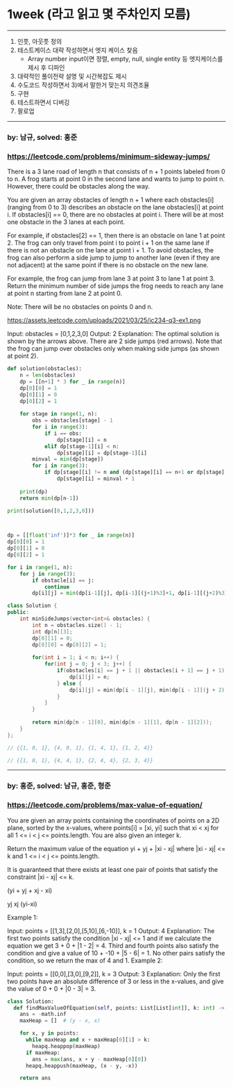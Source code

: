 # 1week (라고 읽고 몇 주차인지 모름)

***
1. 인풋, 아웃풋 정의
2. 테스트케이스 대략 작성하면서 엣지 케이스 찾음
    - Array number input이면 정렬, empty, null, single entity 등 엣지케이스를 제시 후 디파인
3. 대략적인 풀이전략 설명 및 시간복잡도 제시
4. 수도코드 작성하면서 3)에서 말한거 맞는지 의견조율
5. 구현
6. 테스트하면서 디버깅
7. 팔로업
***

### by: 남규, solved: 홍준
### https://leetcode.com/problems/minimum-sideway-jumps/
There is a 3 lane road of length n that consists of n + 1 points labeled from 0 to n. A frog starts at point 0 in the second lane and wants to jump to point n. However, there could be obstacles along the way.

You are given an array obstacles of length n + 1 where each obstacles[i] (ranging from 0 to 3) describes an obstacle on the lane obstacles[i] at point i. If obstacles[i] == 0, there are no obstacles at point i. There will be at most one obstacle in the 3 lanes at each point.

For example, if obstacles[2] == 1, then there is an obstacle on lane 1 at point 2.
The frog can only travel from point i to point i + 1 on the same lane if there is not an obstacle on the lane at point i + 1. To avoid obstacles, the frog can also perform a side jump to jump to another lane (even if they are not adjacent) at the same point if there is no obstacle on the new lane.

For example, the frog can jump from lane 3 at point 3 to lane 1 at point 3.
Return the minimum number of side jumps the frog needs to reach any lane at point n starting from lane 2 at point 0.

Note: There will be no obstacles on points 0 and n.

https://assets.leetcode.com/uploads/2021/03/25/ic234-q3-ex1.png

Input: obstacles = [0,1,2,3,0]
Output: 2 
Explanation: The optimal solution is shown by the arrows above. There are 2 side jumps (red arrows).
Note that the frog can jump over obstacles only when making side jumps (as shown at point 2).


```python
def solution(obstacles):
    n = len(obstacles)
    dp = [[n+1] * 3 for _ in range(n)]
    dp[0][0] = 1
    dp[0][1] = 0
    dp[0][2] = 1
    
    for stage in range(1, n):
        obs = obstacles[stage] - 1
        for i in range(3):
            if i == obs:
                dp[stage][i] = n
            elif dp[stage-1][i] < n:
                dp[stage][i] = dp[stage-1][i]
        minval = min(dp[stage])
        for i in range(3):
            if dp[stage][i] != n and (dp[stage][i] == n+1 or dp[stage][i] - minval > 1):
                dp[stage][i] = minval + 1
                
    print(dp)
    return min(dp[n-1])

print(solution([0,1,2,3,0]))



dp = [[float('inf')]*3 for _ in range(n)]
dp[0][0] = 1
dp[0][1] = 0
dp[0][2] = 1

for i in range(1, n):
    for j in range(3):
        if obstacle[i] == j:
            continue
        dp[i][j] = min(dp[i-1][j], dp[i-1][(j+1)%3]+1, dp[i-1][(j+2)%3]+1)
```

```c++
class Solution {
public:
    int minSideJumps(vector<int>& obstacles) {
        int n = obstacles.size() - 1;
        int dp[n][3];
        dp[0][1] = 0;
        dp[0][0] = dp[0][2] = 1;
        
        for(int i = 1; i < n; i++) {
            for(int j = 0; j < 3; j++) {
                if(obstacles[i] == j + 1 || obstacles[i + 1] == j + 1) {
                    dp[i][j] = n;
                } else {
                    dp[i][j] = min(dp[i - 1][j], min(dp[i - 1][(j + 2) % 3], dp[i - 1][(j + 1) % 3]) + 1);
                }
            }
        }
        
        return min(dp[n - 1][0], min(dp[n - 1][1], dp[n - 1][2]));
    }
};

// {{1, 0, 1}, {4, 0, 1}, {1, 4, 1}, {1, 2, 4}}

// {{1, 0, 1}, {4, 4, 1}, {2, 4, 4}, {2, 3, 4}}
```
***


### by: 홍준, solved: 남규, 홍준, 형준
### https://leetcode.com/problems/max-value-of-equation/

You are given an array points containing the coordinates of points on a 2D plane, sorted by the x-values, where points[i] = [xi, yi] such that xi < xj for all 1 <= i < j <= points.length. You are also given an integer k.

Return the maximum value of the equation yi + yj + |xi - xj| where |xi - xj| <= k and 1 <= i < j <= points.length.

It is guaranteed that there exists at least one pair of points that satisfy the constraint |xi - xj| <= k.

(yi + yj + xj - xi)

yj xj (yi-xi)



Example 1:

Input: points = [[1,3],[2,0],[5,10],[6,-10]], k = 1
Output: 4
Explanation: The first two points satisfy the condition |xi - xj| <= 1 and if we calculate the equation we get 3 + 0 + |1 - 2| = 4. Third and fourth points also satisfy the condition and give a value of 10 + -10 + |5 - 6| = 1.
No other pairs satisfy the condition, so we return the max of 4 and 1.
Example 2:

Input: points = [[0,0],[3,0],[9,2]], k = 3
Output: 3
Explanation: Only the first two points have an absolute difference of 3 or less in the x-values, and give the value of 0 + 0 + |0 - 3| = 3.


```python
class Solution:
  def findMaxValueOfEquation(self, points: List[List[int]], k: int) -> int:
    ans = -math.inf
    maxHeap = []  # (y - x, x)

    for x, y in points:
      while maxHeap and x + maxHeap[0][1] > k:
        heapq.heappop(maxHeap)
      if maxHeap:
        ans = max(ans, x + y - maxHeap[0][0])
      heapq.heappush(maxHeap, (x - y, -x))

    return ans
```










